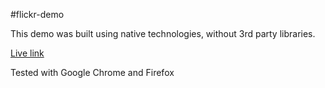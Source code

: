 #flickr-demo

This demo was built using native technologies, without 3rd party libraries.

[Live link](http://sabof.github.io/js-demo/)

Tested with Google Chrome and Firefox

